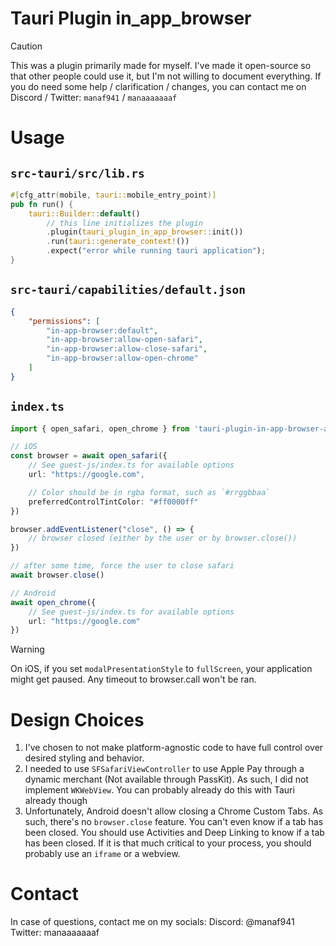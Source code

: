 # Tauri Plugin in_app_browser
> [!CAUTION]
> This was a plugin primarily made for myself. I've made it open-source so that other people could use it, but I'm not willing to document everything. If you do need some help / clarification / changes, you can contact me on Discord / Twitter: `manaf941` / `manaaaaaaaf`

# Usage
## `src-tauri/src/lib.rs`
```rs
#[cfg_attr(mobile, tauri::mobile_entry_point)]
pub fn run() {
    tauri::Builder::default()
        // this line initializes the plugin
        .plugin(tauri_plugin_in_app_browser::init())
        .run(tauri::generate_context!())
        .expect("error while running tauri application");
}
```

## `src-tauri/capabilities/default.json`
```json
{
    "permissions": [
        "in-app-browser:default",
        "in-app-browser:allow-open-safari",
        "in-app-browser:allow-close-safari",
        "in-app-browser:allow-open-chrome"
    ]
}

```

## `index.ts`
```ts
import { open_safari, open_chrome } from 'tauri-plugin-in-app-browser-api'

// iOS
const browser = await open_safari({
    // See guest-js/index.ts for available options
    url: "https://google.com",

    // Color should be in rgba format, such as `#rrggbbaa`
    preferredControlTintColor: "#ff0000ff"
})

browser.addEventListener("close", () => {
    // browser closed (either by the user or by browser.close())
})

// after some time, force the user to close safari
await browser.close()

// Android
await open_chrome({
    // See guest-js/index.ts for available options
    url: "https://google.com"
})
```

> [!WARNING]
> On iOS, if you set `modalPresentationStyle` to `fullScreen`, your application might get paused. Any timeout to browser.call won't be ran.

# Design Choices
1. I've chosen to not make platform-agnostic code to have full control over desired styling and behavior.
2. I needed to use `SFSafariViewController` to use Apple Pay through a dynamic merchant (Not available through PassKit). As such, I did not implement `WKWebView`. You can probably already do this with Tauri already though
3. Unfortunately, Android doesn't allow closing a Chrome Custom Tabs. As such, there's no `browser.close` feature. You can't even know if a tab has been closed. You should use Activities and Deep Linking to know if a tab has been closed. If it is that much critical to your process, you should probably use an `iframe` or a webview.

# Contact
In case of questions, contact me on my socials:
Discord: @manaf941
Twitter: manaaaaaaaf